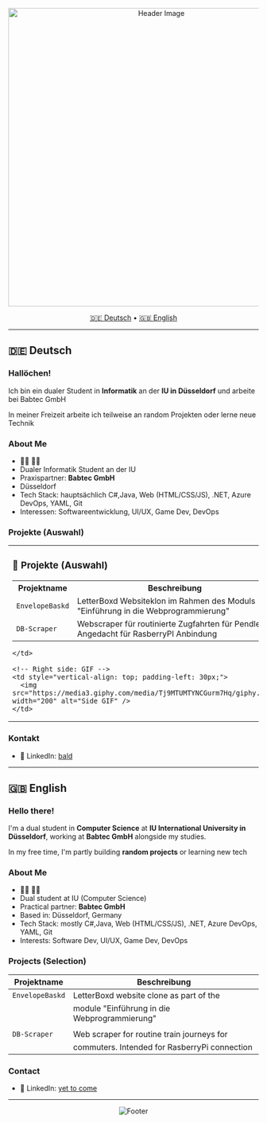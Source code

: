 <!-- Header -->
<p align="center">
  <img src= "https://media4.giphy.com/media/v1.Y2lkPTc5MGI3NjExeGxmNjcxYzNyNWh3ODdzdGVndm94dDl1NWFhYWpjd2x0YW93a2QwMCZlcD12MV9pbnRlcm5hbF9naWZfYnlfaWQmY3Q9Zw/kjETcOXKdbYLS/giphy.gif" width="600" alt="Header Image" />
</p>

<p align="center">
  <a href="#de">🇩🇪 Deutsch</a> • <a href="#en">🇬🇧 English</a>
</p>

---

## 🇩🇪 Deutsch <a id="de"></a>

###  Hallöchen!

Ich bin ein dualer Student in **Informatik** an der **IU in Düsseldorf** und arbeite bei Babtec GmbH

In meiner Freizeit arbeite ich teilweise an random Projekten oder lerne neue Technik

### About Me

- 🏳️‍🌈 🚩🏴
-  Dualer Informatik Student an der IU
-  Praxispartner: **Babtec GmbH**
-  Düsseldorf
-  Tech Stack: hauptsächlich C#,Java, Web (HTML/CSS/JS), .NET, Azure DevOps, YAML, Git
-  Interessen: Softwareentwicklung, UI/UX, Game Dev, DevOps


### Projekte (Auswahl)

<table>
  <tr>
    <!-- Left side: Project Table (as plain Markdown-style inside HTML) -->
    <td style="vertical-align: top;">

<h3>📂 Projekte (Auswahl)</h3>

<table>
  <tr>
    <th>Projektname</th>
    <th>Beschreibung</th>
  </tr>
  <tr>
    <td><code>EnvelopeBaskd</code></td>
    <td>LetterBoxd Websiteklon im Rahmen des Moduls "Einführung in die Webprogrammierung"</td>
  </tr>
  <tr>
    <td><code>DB-Scraper</code></td>
    <td>Webscraper für routinierte Zugfahrten für Pendler. Angedacht für RasberryPI Anbindung</td>
  </tr>
</table>

    </td>

    <!-- Right side: GIF -->
    <td style="vertical-align: top; padding-left: 30px;">
      <img src="https://media3.giphy.com/media/Tj9MTUMTYNCGurm7Hq/giphy.gif" width="200" alt="Side GIF" />
    </td>
  </tr>
</table>

### Kontakt

- 📯 LinkedIn: [bald](https://linkedin.com/in/placeholder)

--- 

## 🇬🇧 English <a id="en"></a>

###  Hello there!

I'm a dual student in **Computer Science** at **IU International University in Düsseldorf**, working at **Babtec GmbH** alongside my studies.

In my free time, I'm partly building **random projects** or learning new tech

### About Me

- 🏳️‍🌈 🚩🏴
-  Dual student at IU (Computer Science)
-  Practical partner: **Babtec GmbH**
-  Based in: Düsseldorf, Germany
-  Tech Stack: mostly C#,Java, Web (HTML/CSS/JS), .NET, Azure DevOps, YAML, Git
-  Interests: Software Dev, UI/UX, Game Dev, DevOps

### Projects (Selection)

| Projektname        | Beschreibung                                  |
|--------------------|-----------------------------------------------|
| `EnvelopeBaskd`    | LetterBoxd website clone as part of the       |
|                    |  module "Einführung in die Webprogrammierung" |
|                    |                                               |
| `DB-Scraper`       | Web scraper for routine train journeys for    |
|                    | commuters. Intended for RasberryPi connection |


### Contact

- 📯 LinkedIn: [yet to come](https://linkedin.com/in/placeholder)

---

<p align="center">
  <img src="https://media4.giphy.com/media/v1.Y2lkPTc5MGI3NjExa3pnbG51dXZkcjNwMjNncTR6MGVuaGE3NmNrZjA4YWduMHo4eDBmNiZlcD12MV9pbnRlcm5hbF9naWZfYnlfaWQmY3Q9Zw/GcntJ8502JIXIqp7u9/giphy.gif" alt="Footer" />
</p>

